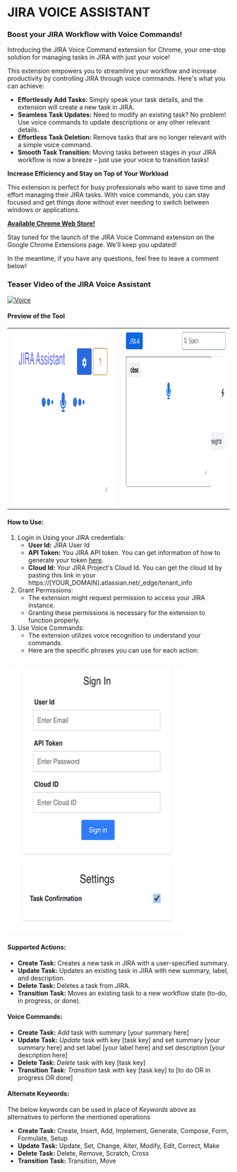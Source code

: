 <h1>JIRA VOICE ASSISTANT</h1>

<h3>Boost your JIRA Workflow with Voice Commands!</h3>
<p>Introducing the JIRA Voice Command extension for Chrome, your one-stop solution for managing tasks in JIRA with just your voice!</p>

<p>This extension empowers you to streamline your workflow and increase productivity by controlling JIRA through voice commands. Here's what you can achieve:</p>

<ul>
<li><b>Effortlessly Add Tasks:</b>  Simply speak your task details, and the extension will create a new task in JIRA.</li>
<li><b>Seamless Task Updates:</b> Need to modify an existing task? No problem! Use voice commands to update descriptions or any other relevant details.</li>
<li><b>Effortless Task Deletion:</b>  Remove tasks that are no longer relevant with a simple voice command.</li>
<li><b>Smooth Task Transition:</b>  Moving tasks between stages in your JIRA workflow is now a breeze – just use your voice to transition tasks!</li>
</ul>

<b>Increase Efficiency and Stay on Top of Your Workload</b>

<p>This extension is perfect for busy professionals who want to save time and effort managing their JIRA tasks. With voice commands, you can stay focused and get things done without ever needing to switch between windows or applications.</p>

<b><a href=https://chromewebstore.google.com/detail/jira-voice-assistant/pmkkodnnklbefedoioocpgnccmnibfni>Available Chrome Web Store!<a></b>

<p>Stay tuned for the launch of the JIRA Voice Command extension on the Google Chrome Extensions page. We'll keep you updated!</p>

<p>In the meantime, if you have any questions, feel free to leave a comment below!</p>

<h3>Teaser Video of the JIRA Voice Assistant</h3>

[![Voice](https://img.youtube.com/vi/axsY4opiNqA/hqdefault.jpg)](https://youtu.be/axsY4opiNqA)

<h4>Preview of the Tool</h4>

<table border="0">
 <tr>
    <td><img src="screenshots/Image 1.png" alt="project-screenshot" width="600" height="400/"></td>
    <td><img src="screenshots/Image 3.png" alt="project-screenshot" width="600" height="400/"></td>
 </tr>
</table>


<section class="how-to-use">
                <h4>How to Use:</h4>
                <ol>
                    <li>
                        Login in Using your JIRA credentials:
                        <ul>
                            <li><b>User Id:</b> JIRA User Id</li>
                            <li><b>API Token:</b> You JIRA API token. You can get information of how to generate your token <a href="https://support.atlassian.com/atlassian-account/docs/manage-api-tokens-for-your-atlassian-account/" target="_blank">here</a>.</li>
                            <li><b>Cloud Id:</b> Your JIRA Project's Cloud Id. You can get the cloud Id by pasting this link in your https://[YOUR_DOMAIN].atlassian.net/_edge/tenant_info</li>
                        </ul>
                    </li>
                    <li>
                        Grant Permissions:
                        <ul>
                            <li>The extension might request permission to access your JIRA instance.</li>
                            <li>Granting these permissions is necessary for the extension to function properly.</li>
                        </ul>
                    </li>
                    <li>
                        Use Voice Commands:
                        <ul>
                            <li>The extension utilizes voice recognition to understand your commands.</li>
                            <li>Here are the specific phrases you can use for each action:</li>
                        </ul>
                    </li>
                </ol>
            </section>


<br><img src="screenshots/Image 2.png" alt="project-screenshot" width="400" height="600/"><br>
<section class="how-to-use">
                <h4>Supported Actions:</h4>
                <ul class="supported-actions">
                    <li><b>Create Task:</b> Creates a new task in JIRA with a user-specified summary.</li>
                    <li><b>Update Task:</b> Updates an existing task in JIRA with new summary, label, and description.</li>
                    <li><b>Delete Task:</b> Deletes a task from JIRA.</li>
                    <li><b>Transition Task:</b> Moves an existing task to a new workflow state (to-do, in progress, or done).</li>
                </ul>
            </section>

<section class="how-to-use">
                <h4>Voice Commands:</h4>
                <ul>
                    <li><b>Create Task:</b> <i>Add</i> task with summary [your summary here]</li>
                    <li><b>Update Task:</b> <i>Update</i> task with key [task key] and set summary [your summary here] and set label [your label here] and set description [your description here]</li>
                    <li><b>Delete Task:</b> <i>Delete</i> task with key [task key]</li>
                    <li><b>Transition Task:</b> <i>Transition</i> task with key [task key] to [to do OR in progress OR done]</li>
                </ul>
                <h4>Alternate Keywords:</h4>
                <p>The below keywords can be used in place of <i>Keywords</i> above as alternatives to perform the mentioned operations</p>
                <ul>
                    <li><b>Create Task:</b> Create, Insert, Add, Implement, Generate, Compose, Form, Formulate, Setup</li>
                    <li><b>Update Task:</b> Update, Set, Change, Alter, Modify, Edit, Correct, Make</li>
                    <li><b>Delete Task:</b>  Delete, Remove, Scratch, Cross</li>
                    <li><b>Transition Task:</b> Transition, Move</li>
                </ul>
            </section>
